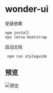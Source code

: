 # wonder-ui

安装依赖

```
npm install
npx lerna bootstrap 
```

启动文档

```
 npm run styleguide

```

## 预览

![预览](./docs/generate)